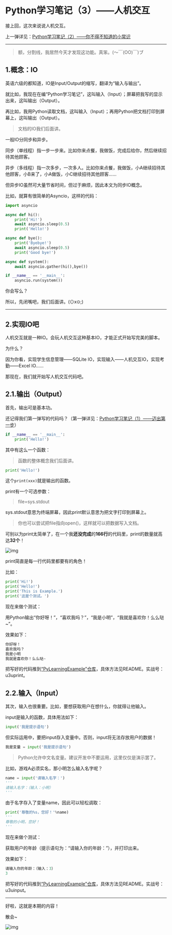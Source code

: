 # Python学习笔记（3）——人机交互

接上回，这次来说说人机交互。

上一弹详见：[Python学习笔记（2）——你不得不知道的小常识](2.md)

------

> 额，分割线，我居然今天才发现这功能。真笨。(～￣(OO)￣)ブ

## 1.概念：IO

英语六级的都知道，IO是Input/Output的缩写，翻译为“输入与输出”。

就比如，我现在在编“Python学习笔记”，这叫输入（Input）；屏幕把我写的显示出来，这叫输出（Output）。

再比如，我用Python读取文档，这叫输入（Input）；再用Python把文档打印到屏幕上，这叫输出（Output）。

> 文档的IO我们后面讲。

一般IO分同步和异步。

同步（单线程）指一步一步来。比如你来点餐，我做饭，完成后给你，然后继续招待其他顾客。

异步（多线程）指一次多步，一次多人。比如你来点餐，我做饭，小A继续招待其他顾客，小B来了，小A做饭，小C继续招待其他顾客……

但异步IO虽然可大量节省时间，但过于麻烦，因此本文为同步IO概念。

比如，就算有很简单的Asyncio，这样的代码：

```python
import asyncio

async def hi():
    print('Hi!')
    await asyncio.sleep(0.5)
    print('Hello!')

async def bye():
    print('Byebye!')
    await asyncio.sleep(0.5)
    print('Good bye!')

async def system():
    await asyncio.gather(hi(),bye())

if __name__ == '__main__':
    asyncio.run(system())
```

你会写么？

所以，先闭嘴吧，我们后面讲。(⊙x⊙;)

------

## 2.实现IO吧

人机交互就是一种IO。会玩人机交互这种基本IO，才能正式开始写完美的脚本。

为什么？

因为你看，实现学生信息管理——SQLite IO，实现输入——人机交互IO，实现考勤——Excel IO……

那现在，我们就开始写人机交互代码吧。

## 2.1.输出（Output）

首先，输出可是基本功。

还记得我们第一弹写的代码吗？（第一弹详见：[Python学习笔记（1）——迈出第一步](https://zhuanlan.zhihu.com/p/397995206)）

```python
if __name__ == '__main__':
    print('Hello!')
```

其中有这么一个函数：

> 函数的整体概念我们后面讲。

```python
print('Hello!')
```

这个`print(xxx)`就是输出的函数。

print有一个可选参数：

> file=sys.stdout

sys.stdout意思为终端屏幕，因此print默认意思为把文字打印到屏幕上。

> 你也可以尝试把file指向open()，这样就可以把数据写入文档。

可别以为print太简单了，在一个我**还没完成**的**166行**的代码里，print的数量就高达**32个**！

![img](https://pic3.zhimg.com/80/v2-2eec05a1d118095b63c56d7cc56bc1b2_720w.jpg)

print简直是每一行代码里都要有的角色！

比如：

```python
print('Hi!')
print('Hello!')
print('This is Example.')
print('这是个测试。')
```

现在来做个测试：

用Python输出“你好呀！”，“喜欢我吗？”，“我是小明”，“我就是喜欢你！么么哒~”。

效果如下：

```python
你好呀！
喜欢我吗？
我是小明
我就是喜欢你！么么哒~
```

把写好的代码推到[“PyLearningExample”仓库](https://link.zhihu.com/?target=https%3A//gitee.com/joinsodome/py-learning-example)，具体方法见README。实战号：u3uprint。

## 2.2.输入（Input）

其次，输入也很重要。比如，要想获取用户在想什么，你就得让他输入。

input是输入的函数，具体用法如下：

```python
input('我是提示语句')
```

但实际运用中，要把input存入变量中。否则，input将无法存放用户的数据！

```python
我是变量 = input('我是提示语句')
```

> Python允许中文名变量。建议开发中不要运用，这里仅仅是演示罢了。

比如，游戏A必须实名，那小明怎么输入名字呢？

```python
name = input('请输入名字：')
'''
请输入名字：（输入：小明）
'''
```

由于名字存入了变量name，因此可以轻松调取：

```python
print('尊敬的%s，您好！'%name)
'''
尊敬的小明，您好！
'''
```

现在来做个测试：

获取用户的年龄（提示语句为：“请输入你的年龄：”），并打印出来。

效果如下：

```python
请输入你的年龄：（输入：3）
3
```

把写好的代码推到[“PyLearningExample”仓库](https://link.zhihu.com/?target=https%3A//gitee.com/joinsodome/py-learning-example)，具体方法见README。实战号：u3uinput。

------

好啦，这就是本期的内容！

散会~

![img](https://pic1.zhimg.com/80/v2-36202fd521f30e7b74a4c2093fa128ec_720w.jpg)
